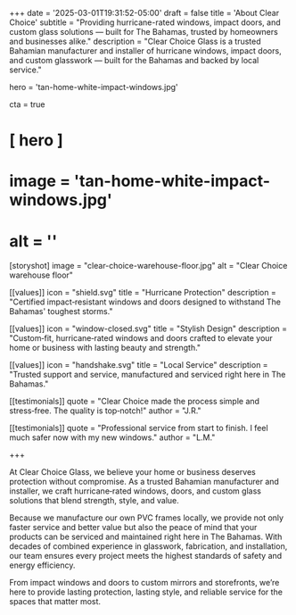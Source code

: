 +++
date = '2025-03-01T19:31:52-05:00'
draft = false
title = 'About Clear Choice'
subtitle = "Providing hurricane-rated windows, impact doors, and custom glass solutions — built for The Bahamas, trusted by homeowners and businesses alike."
description = "Clear Choice Glass is a trusted Bahamian manufacturer and installer of hurricane windows, impact doors, and custom glasswork — built for the Bahamas and backed by local service."


hero = 'tan-home-white-impact-windows.jpg'

cta = true


# [ hero ]
#  image = 'tan-home-white-impact-windows.jpg'
#  alt = ''

[storyshot]
  image = "clear-choice-warehouse-floor.jpg"
  alt = "Clear Choice warehouse floor"

[[values]]
icon = "shield.svg"
title = "Hurricane Protection"
description = "Certified impact‑resistant windows and doors designed to withstand The Bahamas' toughest storms."

[[values]]
icon = "window-closed.svg"
title = "Stylish Design"
description = "Custom‑fit, hurricane‑rated windows and doors crafted to elevate your home or business with lasting beauty and strength."

[[values]]
icon = "handshake.svg"
title = "Local Service"
description = "Trusted support and service, manufactured and serviced right here in The Bahamas."

[[testimonials]]
quote = "Clear Choice made the process simple and stress‑free. The quality is top‑notch!"
author = "J.R."

[[testimonials]]
quote = "Professional service from start to finish. I feel much safer now with my new windows."
author = "L.M."

+++

At Clear Choice Glass, we believe your home or business deserves protection without compromise. As a trusted Bahamian manufacturer and installer, we craft hurricane‑rated windows, doors, and custom glass solutions that blend strength, style, and value.

Because we manufacture our own PVC frames locally, we provide not only faster service and better value but also the peace of mind that your products can be serviced and maintained right here in The Bahamas. With decades of combined experience in glasswork, fabrication, and installation, our team ensures every project meets the highest standards of safety and energy efficiency.

From impact windows and doors to custom mirrors and storefronts, we’re here to provide lasting protection, lasting style, and reliable service for the spaces that matter most.